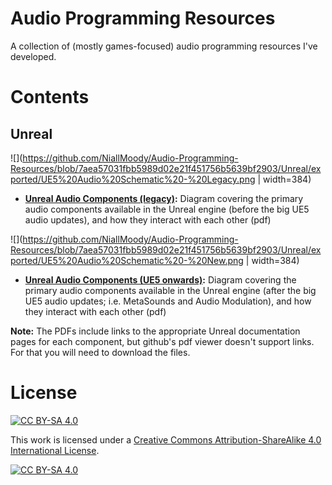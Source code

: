 # Audio Programming Resources

A collection of (mostly games-focused) audio programming resources I've developed.

# Contents

## Unreal
![](https://github.com/NiallMoody/Audio-Programming-Resources/blob/7aea57031fbb5989d02e21f451756b5639bf2903/Unreal/exported/UE5%20Audio%20Schematic%20-%20Legacy.png | width=384)
- **[Unreal Audio Components (legacy)](https://github.com/NiallMoody/Audio-Programming-Resources/blob/fdb194a4f6d475214d9a12d6fab30694d1fe34ab/Unreal/exported/UE5%20Audio%20Schematic%20-%20Legacy.pdf):** Diagram covering the primary audio components available in the Unreal engine (before the big UE5 audio updates), and how they interact with each other (pdf)

![](https://github.com/NiallMoody/Audio-Programming-Resources/blob/7aea57031fbb5989d02e21f451756b5639bf2903/Unreal/exported/UE5%20Audio%20Schematic%20-%20New.png | width=384)
- **[Unreal Audio Components (UE5 onwards)](https://github.com/NiallMoody/Audio-Programming-Resources/blob/fdb194a4f6d475214d9a12d6fab30694d1fe34ab/Unreal/exported/UE5%20Audio%20Schematic%20-%20New.pdf):** Diagram covering the primary audio components available in the Unreal engine (after the big UE5 audio updates; i.e. MetaSounds and Audio Modulation), and how they interact with each other (pdf)

**Note:** The PDFs include links to the appropriate Unreal documentation pages for each component, but github's pdf viewer doesn't support links. For that you will need to download the files.

# License
[![CC BY-SA 4.0][cc-by-sa-shield]][cc-by-sa]

This work is licensed under a
[Creative Commons Attribution-ShareAlike 4.0 International License][cc-by-sa].

[![CC BY-SA 4.0][cc-by-sa-image]][cc-by-sa]

[cc-by-sa]: http://creativecommons.org/licenses/by-sa/4.0/
[cc-by-sa-image]: https://licensebuttons.net/l/by-sa/4.0/88x31.png
[cc-by-sa-shield]: https://img.shields.io/badge/License-CC%20BY--SA%204.0-lightgrey.svg